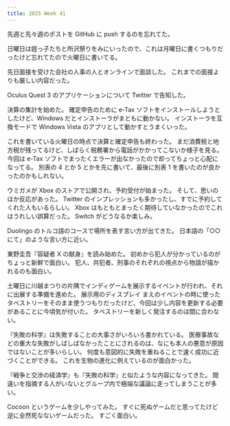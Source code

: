 ```yaml
---
title: 2025 Week 41
---
```


先週と先々週のポストを GitHub に push するのを忘れてた。

日曜日は姪っ子たちと所沢祭りをみにいったので、これは月曜日に書くつもりだったけど忘れてたので火曜日に書いてる。

先日面接を受けた会社の人事の人とオンラインで面談した。
これまでの面接よりも厳しい内容だった。

Oculus Quest 3 のアプリケーションについて Twitter で告知した。

決算の集計を始めた。
確定申告のために e-Tax ソフトをインストールしようとしたけど、Windows だとインストーラがまともに動かない。
インストーラを互換モードで Windows Vista のアプリとして動かすとうまくいった。

これを書いている火曜日の時点で決算と確定申告も終わった。
まだ消費税と地方税が残ってるけど、しばらく税務署から電話がかかってこないか様子を見る。
今回は e-Tax ソフトでまったくエラーが出なかったので却ってちょっと心配になってる。
別表の 4 とか 5 とかを先に書いて、最後に別表 1 を書いたのが良かったのかもしれない。

ウミガメが Xbox のストアで公開され、予約受付が始まった。
そして、思いのほか反応があった。
Twitter のインプレッションも多かったし、すでに予約してくれた人もいるらしい。
Xbox はもともとまったく期待していなかったのでこれはうれしい誤算だった。
Switch がどうなるか楽しみ。

Duolingo のトルコ語のコースで場所を表す言い方が出てきた。
日本語の「○○にて」のような言い方に近い。

東野圭吾『容疑者 X の献身』を読み始めた。
初めから犯人が分かっているのがちょっと新鮮で面白い。
犯人、共犯者、刑事のそれぞれの視点から物語が描かれるのも面白い。

土曜日に川越まつりの片隅でインディゲームを展示するイベントが行われ、それに出展する準備を進めた。
展示用のディスプレイ
まえのイベントの時に使ったタペストリーをそのまま使うつもりだったけど、今回は少し内容を更新する必要があることに今頃気が付いた。
タペストリーを新しく発注するのは間に合わない。

『失敗の科学』は失敗することの大事さがいろいろ書かれている。
医療事故などの重大な失敗がしばしばなかったことにされるのは、なにも本人の悪意が原因ではないことが多いらしい。
何度も意図的に失敗を重ねることで速く成功に近づくことができる。
これを生物の進化に例えているのが面白かった。

『戦争と交渉の経済学』も『失敗の科学』と似たような内容になってきた。
間違いを指摘する人がいないとグループ内で極端な議論に走ってしまうことが多い。

Cocoon というゲームを少しやってみた。
すぐに死ぬゲームだと思ってたけど逆に全然死なないゲームだった。
すごく面白い。
